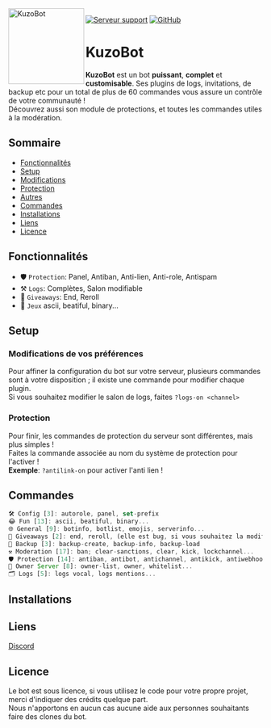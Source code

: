 <img align=left src="https://images-ext-1.discordapp.net/external/uo-Bd748C29ykIQkOKSPOvnbiJJD9mAkjGBZmxYa1uo/https/i.imgur.com/Qnoa1cs.png?width=73&height=76" width="150" alt="KuzoBot" />

<a href="https://discord.gg/after"><img src="https://img.shields.io/discord/682193585210130508?color=7289da&logo=discord&logoColor=white" alt="Serveur support" /></a>
<a href="https://github.com/apoow3b/kuzobot"><img src="https://img.shields.io/github/stars/apoow3b/kuzobot?style=social" alt="GitHub" /></a>

# KuzoBot
**KuzoBot** est un bot __puissant__, __complet__ et **customisable**. Ses plugins de logs, invitations, de backup etc pour un total de plus de 60 commandes vous assure un contrôle de votre communauté !  
Découvrez aussi son module de protections, et toutes les commandes utiles à la modération.  

## Sommaire
  - [Fonctionnalités](#fonctionnalités)
  - [Setup](#setup)
  - [Modifications](#modifications-de-vos-préférences)
  - [Protection](#protection)
  - [Autres](#autres)
  - [Commandes](#commandes)
  - [Installations](#installations)
  - [Liens](#liens)
  - [Licence](#licence)

## Fonctionnalités
* 🛡️ `Protection`: Panel, Antiban, Anti-lien, Anti-role, Antispam
* ⚒️ `Logs`: Complètes, Salon modifiable
* 🎉 `Giveaways`: End, Reroll
* 🧮 `Jeux` ascii, beatiful, binary...

## Setup

### Modifications de vos préférences
Pour affiner la configuration du bot sur votre serveur, plusieurs commandes sont à votre disposition ; il existe une commande pour modifier chaque plugin.  
Si vous souhaitez modifier le salon de logs, faites `?logs-on <channel>`  

### Protection
Pour finir, les commandes de protection du serveur sont différentes, mais plus simples !  
Faites la commande associée au nom du système de protection pour l'activer !  
**Exemple**: `?antilink-on` pour activer l'anti lien !


## Commandes
```js
🛠️ Config [3]: autorole, panel, set-prefix
😂 Fun [13]: ascii, beatiful, binary...
🌐 General [9]: botinfo, botlist, emojis, serverinfo...
🎉 Giveaways [2]: end, reroll, (elle est bug, si vous souhaitez la modifiez, n hésitez pas :D)
🥇 Backup [3]: backup-create, backup-info, backup-load
⚒️ Moderation [17]: ban; clear-sanctions, clear, kick, lockchannel...
🛡️ Protection [14]: antiban, antibot, antichannel, antikick, antiwebhook...
🔩 Owner Server [8]: owner-list, owner, whitelist...
🗂️ Logs [5]: logs vocal, logs mentions...
```

## Installations



## Liens

[Discord](discord.gg/atfer)

## Licence
Le bot est sous licence, si vous utilisez le code pour votre propre projet, merci d'indiquer des crédits quelque part.  
Nous n'apportons en aucun cas aucune aide aux personnes souhaitants faire des clones du bot.
